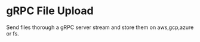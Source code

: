 # gRPC File Upload

Send files thorough a gRPC  server stream and store them on aws,gcp,azure or fs.
